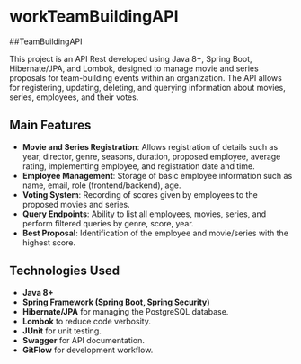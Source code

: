 # workTeamBuildingAPI

##TeamBuildingAPI

This project is an API Rest developed using Java 8+, Spring Boot, Hibernate/JPA, and Lombok, designed to manage movie and series proposals for team-building events within an organization. The API allows for registering, updating, deleting, and querying information about movies, series, employees, and their votes.

## Main Features

- **Movie and Series Registration**: Allows registration of details such as year, director, genre, seasons, duration, proposed employee, average rating, implementing employee, and registration date and time.
- **Employee Management**: Storage of basic employee information such as name, email, role (frontend/backend), age.
- **Voting System**: Recording of scores given by employees to the proposed movies and series.
- **Query Endpoints**: Ability to list all employees, movies, series, and perform filtered queries by genre, score, year.
- **Best Proposal**: Identification of the employee and movie/series with the highest score.

## Technologies Used

- **Java 8+**
- **Spring Framework (Spring Boot, Spring Security)**
- **Hibernate/JPA** for managing the PostgreSQL database.
- **Lombok** to reduce code verbosity.
- **JUnit** for unit testing.
- **Swagger** for API documentation.
- **GitFlow** for development workflow.
